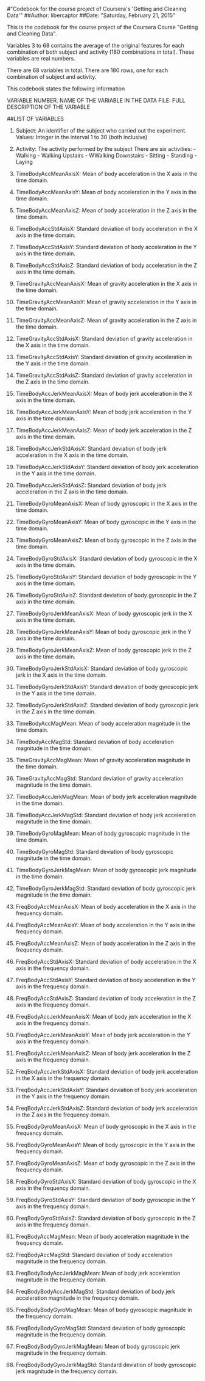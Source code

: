 #"Codebook for the course project of Coursera's 'Getting and Cleaning Data'"
##Author: libercaptor
##Date: "Saturday, February 21, 2015"

This is the codebook for the course project of the Coursera Course "Getting and Cleaning Data".

Variables 3 to 68 contains the average of the original features for each combination of both subject and activity (180 combinations in total). These variables are real numbers.

There are 68 variables in total. There are 180 rows, one for each combination of subject and activity.

This codebook states the following information

VARIABLE NUMBER. NAME OF THE VARIABLE IN THE DATA FILE: FULL DESCRIPTION OF THE VARIABLE

##LIST OF VARIABLES

 1. Subject: An identifier of the subject who carried out the experiment. 
             Values: Integer in the interval 1 to 30 (both inclusive)
             
 2. Activity: The activity performed by the subject
              There are six activities:
              - Walking
              - Walking Upstairs
              - WWalking Downstairs
              - Sitting
              - Standing
              - Laying
              
 3. TimeBodyAccMeanAxisX: Mean of body acceleration in the X axis in the time domain.
 
 4. TimeBodyAccMeanAxisY: Mean of body acceleration in the Y axis in the time domain.
 
 5. TimeBodyAccMeanAxisZ: Mean of body acceleration in the Z axis in the time domain.
 
 6. TimeBodyAccStdAxisX: Standard deviation of body acceleration in the X axis in the time domain.
 
 7. TimeBodyAccStdAxisY: Standard deviation of body acceleration in the Y axis in the time domain.
 
 8. TimeBodyAccStdAxisZ: Standard deviation of body acceleration in the Z axis in the time domain.
 
 9. TimeGravityAccMeanAxisX: Mean of gravity acceleration in the X axis in the time domain.
 
 10. TimeGravityAccMeanAxisY: Mean of gravity acceleration in the Y axis in the time domain.
 
 11. TimeGravityAccMeanAxisZ: Mean of gravity acceleration in the Z axis in the time domain.
 
 12. TimeGravityAccStdAxisX: Standard deviation of gravity acceleration in the X axis in the time domain.
 
 13. TimeGravityAccStdAxisY: Standard deviation of gravity acceleration in the Y axis in the time domain.
 
 14. TimeGravityAccStdAxisZ: Standard deviation of gravity acceleration in the Z axis in the time domain.
 
 15. TimeBodyAccJerkMeanAxisX: Mean of body jerk acceleration in the X axis in the time domain.
 
 16. TimeBodyAccJerkMeanAxisY: Mean of body jerk acceleration in the Y axis in the time domain.
 
 17. TimeBodyAccJerkMeanAxisZ: Mean of body jerk acceleration in the Z axis in the time domain.
 
 18. TimeBodyAccJerkStdAxisX: Standard deviation of body jerk acceleration in the X axis in the time domain.
 
 19. TimeBodyAccJerkStdAxisY: Standard deviation of body jerk acceleration in the Y axis in the time domain.
 
 20. TimeBodyAccJerkStdAxisZ: Standard deviation of body jerk acceleration in the Z axis in the time domain.
 
 21. TimeBodyGyroMeanAxisX: Mean of body gyroscopic in the X axis in the time domain.
 
 22. TimeBodyGyroMeanAxisY: Mean of body gyroscopic in the Y axis in the time domain.
 
 23. TimeBodyGyroMeanAxisZ: Mean of body gyroscopic in the Z axis in the time domain.
 
 24. TimeBodyGyroStdAxisX: Standard deviation of body gyroscopic in the X axis in the time domain.
 
 25. TimeBodyGyroStdAxisY: Standard deviation of body gyroscopic in the Y axis in the time domain.
 
 26. TimeBodyGyroStdAxisZ: Standard deviation of body gyroscopic in the Z axis in the time domain.
 
 27. TimeBodyGyroJerkMeanAxisX: Mean of body gyroscopic jerk in the X axis in the time domain.
 
 28. TimeBodyGyroJerkMeanAxisY: Mean of body gyroscopic jerk in the Y axis in the time domain.
 
 29. TimeBodyGyroJerkMeanAxisZ: Mean of body gyroscopic jerk in the Z axis in the time domain.
 
 30. TimeBodyGyroJerkStdAxisX: Standard deviation of body gyroscopic jerk in the X axis in the time domain.
 
 31. TimeBodyGyroJerkStdAxisY: Standard deviation of body gyroscopic jerk in the Y axis in the time domain.
 
 32. TimeBodyGyroJerkStdAxisZ: Standard deviation of body gyroscopic jerk in the Z axis in the time domain.
 
 33. TimeBodyAccMagMean: Mean of body acceleration magnitude in the time domain.
 
 34. TimeBodyAccMagStd: Standard deviation of body acceleration magnitude in the time domain.
 
 35. TimeGravityAccMagMean: Mean of gravity acceleration magnitude in the time domain.
 
 36. TimeGravityAccMagStd: Standard deviation of gravity acceleration magnitude in the time domain.
 
 37. TimeBodyAccJerkMagMean: Mean of body jerk acceleration magnitude in the time domain.
 
 38. TimeBodyAccJerkMagStd: Standard deviation of body jerk acceleration magnitude in the time domain.
 
 39. TimeBodyGyroMagMean: Mean of body gyroscopic magnitude in the time domain.
 
 40. TimeBodyGyroMagStd: Standard deviation of body gyroscopic magnitude in the time domain.
 
 41. TimeBodyGyroJerkMagMean: Mean of body gyroscopic jerk magnitude in the time domain.
 
 42. TimeBodyGyroJerkMagStd: Standard deviation of body gyroscopic jerk magnitude in the time domain.
 
 43. FreqBodyAccMeanAxisX: Mean of body acceleration in the X axis in the frequency domain.
 
 44. FreqBodyAccMeanAxisY: Mean of body acceleration in the Y axis in the frequency domain.
 
 45. FreqBodyAccMeanAxisZ: Mean of body acceleration in the Z axis in the frequency domain.
 
 46. FreqBodyAccStdAxisX: Standard deviation of body acceleration in the X axis in the frequency domain.
 
 47. FreqBodyAccStdAxisY: Standard deviation of body acceleration in the Y axis in the frequency domain.
 
 48. FreqBodyAccStdAxisZ: Standard deviation of body acceleration in the Z axis in the frequency domain.
 
 49. FreqBodyAccJerkMeanAxisX: Mean of body jerk acceleration in the X axis in the frequency domain.
 
 50. FreqBodyAccJerkMeanAxisY: Mean of body jerk acceleration in the Y axis in the frequency domain.
 
 51. FreqBodyAccJerkMeanAxisZ: Mean of body jerk acceleration in the Z axis in the frequency domain.
 
 52. FreqBodyAccJerkStdAxisX: Standard deviation of body jerk acceleration in the X axis in the frequency domain.
 
 53. FreqBodyAccJerkStdAxisY: Standard deviation of body jerk acceleration in the Y axis in the frequency domain.
 
 54. FreqBodyAccJerkStdAxisZ: Standard deviation of body jerk acceleration in the Z axis in the frequency domain.
 
 55. FreqBodyGyroMeanAxisX: Mean of body gyroscopic in the X axis in the frequency domain.
 
 56. FreqBodyGyroMeanAxisY: Mean of body gyroscopic in the Y axis in the frequency domain.
 
 57. FreqBodyGyroMeanAxisZ: Mean of body gyroscopic in the Z axis in the frequency domain.
 
 58. FreqBodyGyroStdAxisX: Standard deviation of body gyroscopic in the X axis in the frequency domain.
 
 59. FreqBodyGyroStdAxisY: Standard deviation of body gyroscopic in the Y axis in the frequency domain.
 
 60. FreqBodyGyroStdAxisZ: Standard deviation of body gyroscopic in the Z axis in the frequency domain.
 
 61. FreqBodyAccMagMean: Mean of body acceleration magnitude in the frequency domain.
 
 62. FreqBodyAccMagStd: Standard deviation of body acceleration magnitude in the frequency domain.
 
 63. FreqBodyBodyAccJerkMagMean: Mean of body jerk acceleration magnitude in the frequency domain.
 
 64. FreqBodyBodyAccJerkMagStd: Standard deviation of body jerk acceleration magnitude in the frequency domain.
 
 65. FreqBodyBodyGyroMagMean: Mean of body gyroscopic magnitude in the frequency domain.
 
 66. FreqBodyBodyGyroMagStd: Standard deviation of body gyroscopic magnitude in the frequency domain.
 
 67. FreqBodyBodyGyroJerkMagMean: Mean of body gyroscopic jerk magnitude in the frequency domain.
 
 68. FreqBodyBodyGyroJerkMagStd: Standard deviation of body gyroscopic jerk magnitude in the frequency domain.
